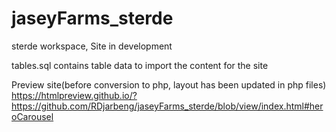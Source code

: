 # jaseyFarms_sterde
sterde workspace, Site in development

tables.sql contains table data to import the content for the site

Preview site(before conversion to php, layout has been updated in php files)
https://htmlpreview.github.io/?https://github.com/RDjarbeng/jaseyFarms_sterde/blob/view/index.html#heroCarousel
